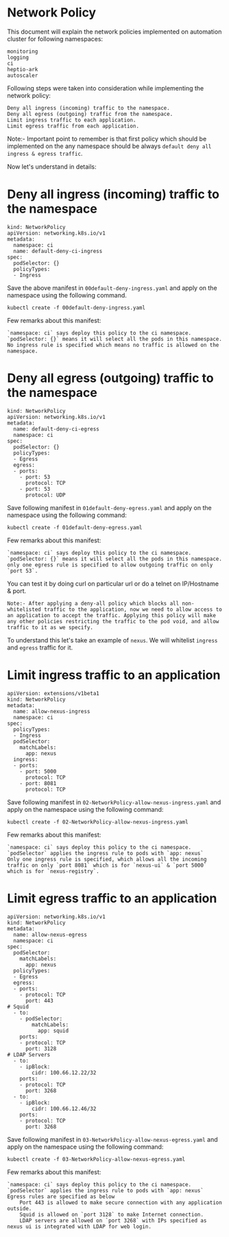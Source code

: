 #   Network Policy

This document will explain the network policies implemented on automation cluster for following namespaces:

```
monitoring
logging
ci
heptio-ark
autoscaler
```

Following steps were taken into consideration while implementing the network policy:

```
Deny all ingress (incoming) traffic to the namespace.
Deny all egress (outgoing) traffic from the namespace.
Limit ingress traffic to each application.
Limit egress traffic from each application.
```

Note:- Important point to remember is that first policy which should be implemented on the any namespace should be always `default deny all ingress & egress traffic`.

Now let's understand in details:

# Deny all ingress (incoming) traffic to the namespace

``` 
kind: NetworkPolicy
apiVersion: networking.k8s.io/v1
metadata:
  namespace: ci
  name: default-deny-ci-ingress
spec:
  podSelector: {}
  policyTypes:
  - Ingress
```

Save the above manifest in `00default-deny-ingress.yaml` and apply on the namespace using the following command. 

`kubectl create -f 00default-deny-ingress.yaml`

Few remarks about this manifest:

	`namespace: ci` says deploy this policy to the ci namespace.
	`podSelector: {}` means it will select all the pods in this namespace.
	No ingress rule is specified which means no traffic is allowed on the namespace.

# Deny all egress (outgoing) traffic to the namespace

```
kind: NetworkPolicy
apiVersion: networking.k8s.io/v1
metadata:
  name: default-deny-ci-egress
  namespace: ci
spec:
  podSelector: {}
  policyTypes:
  - Egress
  egress:
  - ports:
    - port: 53
      protocol: TCP
    - port: 53
      protocol: UDP
```

Save following manifest in `01default-deny-egress.yaml` and apply on the namespace using the following command:

`kubectl create -f 01default-deny-egress.yaml` 

Few remarks about this manifest:

	`namespace: ci` says deploy this policy to the ci namespace.
	`podSelector: {}` means it will select all the pods in this namespace.
	only one egress rule is specified to allow outgoing traffic on only `port 53`.

You can test it by doing curl on particular url or do a telnet on IP/Hostname & port.

```Note:- After applying a deny-all policy which blocks all non-whitelisted traffic to the application, now we need to allow access to an application to accept the traffic. Applying this policy will make any other policies restricting the traffic to the pod void, and allow traffic to it as we specify.```

To understand this let's take an example of `nexus`. We will whitelist `ingress` and `egress` traffic for it.

# Limit ingress traffic to an application

```
apiVersion: extensions/v1beta1
kind: NetworkPolicy
metadata:
  name: allow-nexus-ingress
  namespace: ci
spec:
  policyTypes:
  - Ingress
  podSelector:
    matchLabels:
      app: nexus  
  ingress:
  - ports:
    - port: 5000
      protocol: TCP
    - port: 8081
      protocol: TCP
```

Save following manifest in `02-NetworkPolicy-allow-nexus-ingress.yaml` and apply on the namespace using the following command:

`kubectl create -f 02-NetworkPolicy-allow-nexus-ingress.yaml`

Few remarks about this manifest:

	`namespace: ci` says deploy this policy to the ci namespace.
	`podSelector` applies the ingress rule to pods with `app: nexus`
	Only one ingress rule is specified, which allows all the incoming traffic on only `port 8081` which is for `nexus-ui` & `port 5000` which is for `nexus-registry`.

	
# Limit egress traffic to an application

```
apiVersion: networking.k8s.io/v1
kind: NetworkPolicy
metadata:
  name: allow-nexus-egress
  namespace: ci
spec:
  podSelector: 
    matchLabels:
      app: nexus
  policyTypes:
  - Egress
  egress:
  - ports:
    - protocol: TCP
      port: 443
# Squid
  - to:
    - podSelector:
        matchLabels:
          app: squid
    ports:
    - protocol: TCP
      port: 3128
# LDAP Servers
  - to:
    - ipBlock:
        cidr: 100.66.12.22/32
    ports:
    - protocol: TCP
      port: 3268
  - to:
    - ipBlock:
        cidr: 100.66.12.46/32
    ports:
    - protocol: TCP
      port: 3268
```

Save following manifest in `03-NetworkPolicy-allow-nexus-egress.yaml` and apply on the namespace using the following command:

`kubectl create -f 03-NetworkPolicy-allow-nexus-egress.yaml`

Few remarks about this manifest:

	`namespace: ci` says deploy this policy to the ci namespace.
	`podSelector` applies the ingress rule to pods with `app: nexus`
	Egress rules are specified as below
		Port 443 is allowed to make secure connection with any application outside.
		Squid is allowed on `port 3128` to make Internet connection.
		LDAP servers are allowed on `port 3268` with IPs specified as nexus ui is integrated with LDAP for web login.



